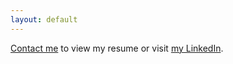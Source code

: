 ```yaml
---
layout: default
---
```


[Contact me](mailto:zhang.carol19@gmail.com?subject=[GitHub]%20Source%20Han%20Sans) to view my resume or visit [my LinkedIn](https://www.linkedin.com/in/carolzhang19).
